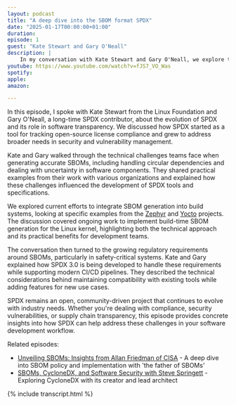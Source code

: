 ```yaml
---
layout: podcast
title: "A deep dive into the SBOM format SPDX"
date: "2025-01-17T00:00:00+01:00"
duration:
episode: 1
guest: "Kate Stewart and Gary O'Neall"
description: |
    In my conversation with Kate Stewart and Gary O'Neall, we explore the evolution and impact of SPDX in software transparency. From its origins in license compliance to its current role in security and vulnerability tracking, we unpack how this open standard is shaping modern software development practices. The discussion reveals fascinating insights into SBOM generation challenges and how SPDX 3.0 is being designed to meet the demands of today's CI/CD environments.
youtube: https://www.youtube.com/watch?v=fJS7_VO_Was
spotify:
apple:
amazon:

---
```


In this episode, I spoke with Kate Stewart from the Linux Foundation and Gary O'Neall, a long-time SPDX contributor, about the evolution of SPDX and its role in software transparency. We discussed how SPDX started as a tool for tracking open-source license compliance and grew to address broader needs in security and vulnerability management.

Kate and Gary walked through the technical challenges teams face when generating accurate SBOMs, including handling circular dependencies and dealing with uncertainty in software components. They shared practical examples from their work with various organizations and explained how these challenges influenced the development of SPDX tools and specifications.

We explored current efforts to integrate SBOM generation into build systems, looking at specific examples from the [Zephyr](https://www.zephyrproject.org/) and [Yocto](https://www.yoctoproject.org/) projects. The discussion covered ongoing work to implement build-time SBOM generation for the Linux kernel, highlighting both the technical approach and its practical benefits for development teams.

The conversation then turned to the growing regulatory requirements around SBOMs, particularly in safety-critical systems. Kate and Gary explained how SPDX 3.0 is being developed to handle these requirements while supporting modern CI/CD pipelines. They described the technical considerations behind maintaining compatibility with existing tools while adding features for new use cases.

SPDX remains an open, community-driven project that continues to evolve with industry needs. Whether you're dealing with compliance, security vulnerabilities, or supply chain transparency, this episode provides concrete insights into how SPDX can help address these challenges in your software development workflow.

Related episodes:
* [Unveiling SBOMs: Insights from Allan Friedman of CISA](/podcast/S01E16) - A deep dive into SBOM policy and implementation with 'the father of SBOMs'
* [SBOMs, CycloneDX, and Software Security with Steve Springett](/podcast/S01E22) - Exploring CycloneDX with its creator and lead architect

{% include transcript.html %}
